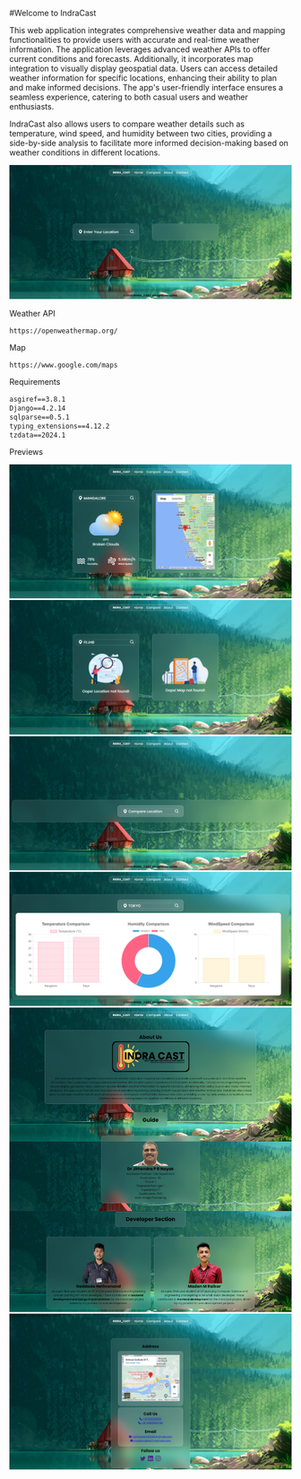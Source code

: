 #Welcome to IndraCast

This web application integrates comprehensive weather data and mapping functionalities to provide users with accurate and real-time weather information. The application leverages advanced weather APIs to offer current conditions and forecasts. Additionally, it incorporates map integration to visually display geospatial data. Users can access detailed weather information for specific locations, enhancing their ability to plan and make informed decisions. The app's user-friendly interface ensures a seamless experience, catering to both casual users and weather enthusiasts.

IndraCast also allows users to compare weather details such as temperature, wind speed, and humidity between two cities, providing a side-by-side analysis to facilitate more informed decision-making based on weather conditions in different locations.

![Preview](/Screenshots/Homepage.png)

Weather API
```
https://openweathermap.org/
```

Map 
```
https://www.google.com/maps
```

Requirements
```
asgiref==3.8.1
Django==4.2.14
sqlparse==0.5.1
typing_extensions==4.12.2
tzdata==2024.1
```

Previews

![Preview1](/Screenshots/Weather%20Forecast.png)
![Preview2](/Screenshots/Invalid%20Input.png)
![Preview2](/Screenshots/Compare%20Page.png)
![Preview3](/Screenshots/Weather%20Compare.png)
![Preview4](/Screenshots/About%20Page.png)
![Preview5](/Screenshots/Contact%20Page.png)